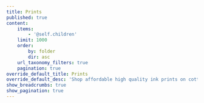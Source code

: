 ```yaml
---
title: Prints
published: true
content:
    items:
        - '@self.children'
    limit: 1000
    order:
        by: folder
        dir: asc
    url_taxonomy_filters: true
    pagination: true
override_default_title: Prints
override_default_desc: 'Shop affordable high quality ink prints on cotton/linen paper that feature the original drawings of Alice Magolo.'
show_breadcrumbs: true
show_pagination: true
---
```


